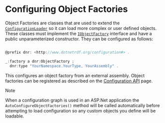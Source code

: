 # Configuring Object Factories 

Object Factories are classes that are used to extend the [`ConfigurationLoader`](xref:VDS.RDF.Configuration.ConfigurationLoader) so it can load more complex or user defined objects. These classes must implement the [`IObjectFactory`](xref:VDS.RDF.Configuration.IObjectFactory) interface and have a public unparameterized constructor. They can be configured as follows:

```csharp

@prefix dnr: <http://www.dotnetrdf.org/configuration#> .

_:factory a dnr:ObjectFactory ;
  dnr:type "YourNamespace.YourType, YourAssembly" .
```

This configures an object factory from an external assembly. Object factories can be registered as described on the [Configuration API](Configuration-API.md) page.

> [!NOTE]
> When a configuration graph is used in an ASP.Net application the `AutoConfigureObjectFactories()` method will be called automatically before attempting to load configuration so any custom objects you define will be loadable.